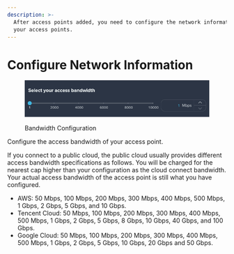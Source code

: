 ```yaml
---
description: >-
  After access points added, you need to configure the network information of
  your access points.
---
```


# Configure Network Information

<figure><img src="../../../.gitbook/assets/image (13) (1) (1).png" alt=""><figcaption><p>Bandwidth Configuration</p></figcaption></figure>

Configure the access bandwidth of your access point.

If you connect to a public cloud, the public cloud usually provides different access bandwidth specifications as follows. You will be charged for the nearest cap higher than your configuration as the cloud connect bandwidth. Your actual access bandwidth of the access point is still what you have configured.

* AWS: 50 Mbps, 100 Mbps, 200 Mbps, 300 Mbps, 400 Mbps, 500 Mbps, 1 Gbps, 2 Gbps, 5 Gbps, and 10 Gbps.
* Tencent Cloud: 50 Mbps, 100 Mbps, 200 Mbps, 300 Mbps, 400 Mbps, 500 Mbps, 1 Gbps, 2 Gbps, 5 Gbps, 8 Gbps, 10 Gbps, 40 Gbps, and 100 Gbps.&#x20;
* Google Cloud: 50 Mbps, 100 Mbps, 200 Mbps, 300 Mbps, 400 Mbps, 500 Mbps, 1 Gbps, 2 Gbps, 5 Gbps, 10 Gbps, 20 Gbps and 50 Gbps.&#x20;

